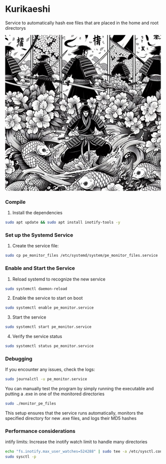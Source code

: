 # Kurikaeshi
Service to automatically hash exe files that are placed in the home and root directorys

![alt text](img/repetition.png)


### Compile
1. Install the dependencies
```bash
sudo apt update && sudo apt install inotify-tools -y

```


### Set up the Systemd Service
1. Create the service file:
```bash
sudo cp pe_monitor_files /etc/systemd/system/pe_monitor_files.service
```

### Enable and Start the Service
1. Reload systemd to recognize the new service
```bash
sudo systemctl daemon-reload
```

2. Enable the service to start on boot
```bash
sudo systemctl enable pe_monitor.service
```

3. Start the service
```bash
sudo systemctl start pe_monitor.service
```

4. Verify the service status
```bash
sudo systemctl status pe_monitor.service
```


### Debugging
If you encounter any issues, check the logs:
```bash
sudo journalctl -u pe_monitor.service
```
You can manually test the program by simply running the executable and putting a .exe in one of the monitored directories
```bash
sudo ./monitor_pe_files
```
This setup ensures that the service runs automatically, monitors the specified directory for new .exe files, and logs their MD5 hashes


### Performance considerations
intify limits: Increase the inotify watch limit to handle many directories
```bash
echo "fs.inotify.max_user_watches=524288" | sudo tee -a /etc/sysctl.conf
sudo sysctl -p
```